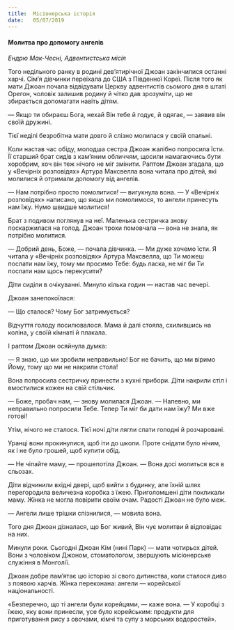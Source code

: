 ```yaml
---
title:  Місіонерська історія
date:   05/07/2019
---
```


#### Молитва про допомогу ангелів
_Ендрю Мак-Чесні, Адвентистська місія_

Того недільного ранку в родині дев’ятирічної Джоан закінчилися останні харчі. Сім’я дівчинки переїхала до США з Південної Кореї. Після того як мати Джоан почала відвідувати Церкву адвентистів сьомого дня в штаті Орегон, чоловік залишив родину й чітко дав зрозуміти, що не збирається допомагати навіть дітям.

— Якщо ти обираєш Бога, нехай Він тебе й годує, й одягає, — заявив він своїй дружині.

Тієї неділі безробітна мати довго й слізно молилася у своїй спальні.

Коли настав час обіду, молодша сестра Джоан жалібно попросила їсти. Її старший брат сидів з кам’яним обличчям, щосили намагаючись бути хоробрим, хоч він теж нічого не міг змінити. Раптом Джоан згадала, що у «Вечірніх розповідях» Артура Максвелла вона читала про дітей, які молилися й отримали допомогу від ангелів.

— Нам потрібно просто помолитися! — вигукнула вона. — У «Вечірніх розповідях» написано, що якщо ми помолимося, то ангели принесуть нам їжу. Нумо швидше молитися!

Брат з подивом поглянув на неї. Маленька сестричка знову поскаржилася на голод. Джоан трохи помовчала — вона не знала, як потрібно молитися.

— Добрий день, Боже, — почала дівчинка. — Ми дуже хочемо їсти. Я читала у «Вечірніх розповідях» Артура Максвелла, що Ти можеш послати нам їжу, тому ми просимо Тебе: будь ласка, не міг би Ти послати нам щось перекусити?

Діти сиділи в очікуванні. Минуло кілька годин — настав час вечері.

Джоан занепокоїлася:

— Що сталося? Чому Бог затримується?

Відчуття голоду посилювалося. Мама й далі стояла, схилившись на коліна, у своїй кімнаті й плакала.

І раптом Джоан осяйнула думка:

— Я знаю, що ми зробили неправильно! Бог не бачить, що ми віримо Йому, тому що ми не накрили стола!

Вона попросила сестричку принести з кухні прибори. Діти накрили стіл і вмостилися кожен на свій стільчик.

— Боже, пробач нам, — знову молилася Джоан. — Напевно, ми неправильно попросили Тебе. Тепер Ти міг би дати нам їжу? Ми вже готові!

Утім, нічого не сталося. Тієї ночі діти лягли спати голодні й розчаровані.

Уранці вони прокинулися, щоб іти до школи. Проте снідати було нічим, як і не було грошей, щоб купити обід.

— Не чіпайте маму, — прошепотіла Джоан. — Вона досі молиться вся в сльозах.

Діти відчинили вхідні двері, щоб вийти з будинку, але їхній шлях перегородила величезна коробка з їжею. Приголомшені діти покликали маму. Жінка не могла повірити своїм очам. Радості Джоан не було меж.

— Ангели лише трішки спізнилися, — мовила вона.

Того дня Джоан дізналася, що Бог живий, Він чує молитви й відповідає на них.

Минули роки. Сьогодні Джоан Кім (нині Парк) — мати чотирьох дітей. Вони з чоловіком Джоном, стоматологом, звершують місіонерське служіння в Монголії.

Джоан добре пам’ятає цю історію зі свого дитинства, коли сталося диво з появою харчів. Жінка переконана: ангели — корейської національності.

«Безперечно, що ті ангели були корейцями, — каже вона. — У коробці з їжею, яку вони принесли, усе було корейським: продукти для приготування рису з овочами, кімчі та супу з морських водоростей».